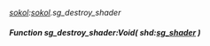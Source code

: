 _[sokol](../../modules/sokol/sokol-module.md):[sokol](../../modules/sokol/sokol-module.md).sg\_destroy\_shader_
##### Function sg\_destroy\_shader:Void( shd:[sg_shader](../../modules/sokol/sokol-sg_shader.md) )
